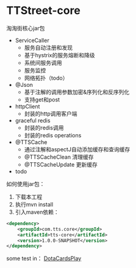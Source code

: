 # TTStreet-core
淘淘街核心jar包
- ServiceCaller
    - 服务自动注册和发现
    - 基于hystrix的服务熔断和降级
    - 系统间服务调用
    - 服务监控
    - 网络拓扑（todo）
- @Json
    - 基于注解的调用参数加密&序列化和反序列化
    - 支持get和post
- httpClient
    - 封装的http调用客户端
- graceful redis
    - 封装的redis调用
    - 封装的redis operations
- @TTSCache
    - 通过注解和aspectJ自动添加缓存和查询缓存
    - @TTSCacheClean 清理缓存
    - @TTSCacheUpdate 更新缓存
- todo

如何使用jar包：
1. 下载本工程
1. 执行mvn install
1. 引入maven依赖：

```xml
<dependency>
    <groupId>com.tts.core</groupId>
    <artifactId>tts-core</artifactId>
    <version>1.0.0-SNAPSHOT</version>
</dependency>
```
some test in：
[DotaCardsPlay](https://github.com/Fish-Potato/DotaCardsPlay/tree/test-tts-core)
